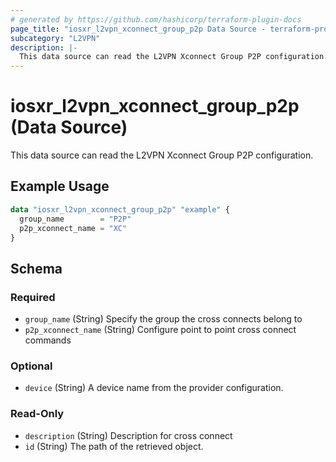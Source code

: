 ```yaml
---
# generated by https://github.com/hashicorp/terraform-plugin-docs
page_title: "iosxr_l2vpn_xconnect_group_p2p Data Source - terraform-provider-iosxr"
subcategory: "L2VPN"
description: |-
  This data source can read the L2VPN Xconnect Group P2P configuration.
---
```


# iosxr_l2vpn_xconnect_group_p2p (Data Source)

This data source can read the L2VPN Xconnect Group P2P configuration.

## Example Usage

```terraform
data "iosxr_l2vpn_xconnect_group_p2p" "example" {
  group_name        = "P2P"
  p2p_xconnect_name = "XC"
}
```

<!-- schema generated by tfplugindocs -->
## Schema

### Required

- `group_name` (String) Specify the group the cross connects belong to
- `p2p_xconnect_name` (String) Configure point to point cross connect commands

### Optional

- `device` (String) A device name from the provider configuration.

### Read-Only

- `description` (String) Description for cross connect
- `id` (String) The path of the retrieved object.


